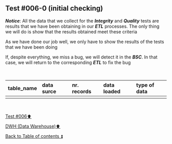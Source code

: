 ## Test #006-0 (initial checking)  

**_Notice_**: All the data that we collect for the **_Integrity_** and **_Quality_** tests are results that we have been obtaining in our **_ETL_** processes. The only thing we will do is show that the results obtained meet these criteria  

As we have done our job well, we only have to show the results of the tests that we have been doing  

If, despite everything, we miss a bug, we will detect it in the **_BSC_**. In that case, we will return to the corresponding **_ETL_** to fix the bug

<p><br></p>

| table_name | data surce | nr. records | data loaded | type of data | 
| :--------- | :--------- | :---------- | :---------- |:------------ | 
|            |            |             |             |              |

<p><br></p>

[Test #006:arrow_up:](t006.md)  

[DWH (Data Warehouse):arrow_up:](../dwh.md)  

[Back to Table of contents :arrow_double_up:](../../README.md)   